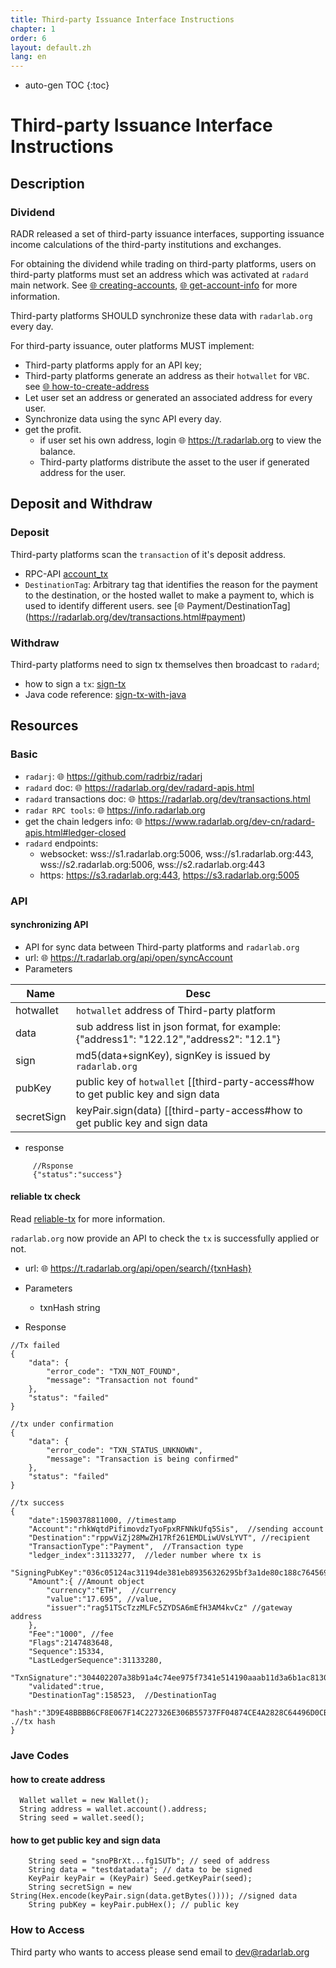 ```yaml
---
title: Third-party Issuance Interface Instructions
chapter: 1
order: 6
layout: default.zh
lang: en
---
```


* auto-gen TOC
{:toc}

# Third-party Issuance Interface Instructions

## Description

### Dividend

RADR released a set of third-party issuance interfaces, supporting issuance income calculations of the third-party institutions and exchanges. 

For obtaining the dividend while trading on third-party platforms, users on third-party platforms must set an address which was activated at `radard` main network. See [🌐 creating-accounts](https://radarlab.org/dev/transactions.html#creating-accounts), [🌐 get-account-info](https://www.radarlab.org/dev-cn/radard-apis.html#account-info) for more information.

Third-party platforms SHOULD synchronize these data with `radarlab.org` every day.

For third-party issuance, outer platforms MUST implement:

  * Third-party platforms apply for an API key;
  * Third-party platforms generate an address as their `hotwallet` for `VBC`. see [🌐 how-to-create-address](https://radarlab.org/dev/transactions.html#creating-accounts)
  * Let user set an address or generated an associated address for every user.
  * Synchronize data using the sync API every day.
  * get the profit.
    * if user set his own address, login 🌐  <https://t.radarlab.org> to view the balance.
    * Third-party platforms distribute the asset to the user if generated address for the user.

## Deposit and Withdraw 

### Deposit

Third-party platforms scan the `transaction` of it's deposit address. 
  * RPC-API [account_tx](https://radarlab.org/dev/radard-apis.html#account-tx)
  * `DestinationTag`: Arbitrary tag that identifies the reason for the payment to the destination, or the hosted wallet to make a payment to, which is used to identify different users. see [🌐 Payment/DestinationTag] (https://radarlab.org/dev/transactions.html#payment)

### Withdraw 

Third-party platforms need to sign tx themselves then broadcast to `radard`; 
  * how to sign a `tx`: [sign-tx](https://radarlab.org/dev/radard-apis.html#sign)
  * Java code reference: [sign-tx-with-java](https://github.com/radrbiz/radarj/blob/master/radar-lib/src/test/java/org/radarlab/test/TestTxn.java)

## Resources 

### Basic 

  * `radarj`: 🌐  <https://github.com/radrbiz/radarj>
  * `radard` doc: 🌐  <https://radarlab.org/dev/radard-apis.html>
  * `radard` transactions doc: 🌐 <https://radarlab.org/dev/transactions.html>
  * `radar RPC tools`: 🌐 <https://info.radarlab.org>
  *  get the chain ledgers info: 🌐 <https://www.radarlab.org/dev-cn/radard-apis.html#ledger-closed>
  * `radard` endpoints:
    * websocket: wss://s1.radarlab.org:5006, wss://s1.radarlab.org:443, wss://s2.radarlab.org:5006, wss://s2.radarlab.org:443 
    * https: https://s3.radarlab.org:443, https://s3.radarlab.org:5005

### API 

#### synchronizing API 

  * API for sync data between Third-party platforms and `radarlab.org`
  * url: 🌐 <https://t.radarlab.org/api/open/syncAccount>
  * Parameters

|Name | Desc|
|-- | --|
|hotwallet | `hotwallet` address of Third-party platform|
|data | sub address list in json format, for example: {"address1": "122.12","address2": "12.1"}|
|sign | md5(data+signKey), signKey is issued by `radarlab.org`|
|pubKey | public key of `hotwallet` [[third-party-access#how to get public key and sign data|how-to-get-public-key]]|
|secretSign   |  keyPair.sign(data) [[third-party-access#how to get public key and sign data|how-to-sign]]|

  * response
  
```
     //Rsponse
     {"status":"success"}
```

#### reliable tx check

Read [reliable-tx](https://radarlab.org/dev/reliable_tx.html) for more information.

`radarlab.org` now provide an API to check the `tx` is successfully applied or not.

  * url: 🌐 <https://t.radarlab.org/api/open/search/{txnHash}>

  * Parameters
	* txnHash string
  * Response

```
//Tx failed
{
	"data": {
		"error_code": "TXN_NOT_FOUND",
		"message": "Transaction not found"
	},
	"status": "failed"
}

//tx under confirmation
{
	"data": {
		"error_code": "TXN_STATUS_UNKNOWN",
		"message": "Transaction is being confirmed"
	},
	"status": "failed"
}

//tx success
{
	"date":1590378811000, //timestamp
	"Account":"rhkWqtdPifimovdzTyoFpxRFNNkUfq5Sis",  //sending account
	"Destination":"rppwViZj28MwZH17Rf261EMDLiwUVsLYVT", //recipient 
	"TransactionType":"Payment",  //Transaction type
	"ledger_index":31133277,  //leder number where tx is
	"SigningPubKey":"036c05124ac31194de381eb89356326295bf3a1de80c188c764569a05281109acf",
	"Amount":{ //Amount object
		"currency":"ETH",  //currency
		"value":"17.695", //value,
		"issuer":"rag51TScTzzMLFc5ZYDSA6mEfH3AM4kvCz" //gateway address
	},
	"Fee":"1000", //fee
	"Flags":2147483648,
	"Sequence":15334,  
	"LastLedgerSequence":31133280,
	"TxnSignature":"304402207a38b91a4c74ee975f7341e514190aaab11d3a6b1ac8130756311590ce3371f002200cfd6aed28b7f81027c05f616a2f06fee8b10448b132171320fd4df7d389fc40",
	"validated":true,
	"DestinationTag":158523,  //DestinationTag
	"hash":"3D9E48BBBB6CF8E067F14C227326E306B55737FF04874CE4A2828C64496D0CBD". .//tx hash
}
```

### Jave Codes 

#### how to create address 

```
  Wallet wallet = new Wallet();
  String address = wallet.account().address;
  String seed = wallet.seed();
```

#### how to get public key and sign data 

```
	String seed = "snoPBrXt...fg1SUTb"; // seed of address
	String data = "testdatadata"; // data to be signed
	KeyPair keyPair = (KeyPair) Seed.getKeyPair(seed);
	String secretSign = new String(Hex.encode(keyPair.sign(data.getBytes()))); //signed data
	String pubKey = keyPair.pubHex(); // public key
```

### How to Access

Third party who wants to access please send email to <dev@radarlab.org>